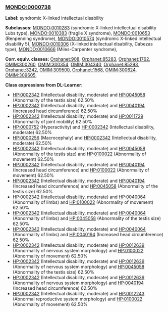 
### [MONDO:0000738](http://purl.obolibrary.org/obo/MONDO_0000738)
**Label:** syndromic X-linked intellectual disability

**Subclasses:** [MONDO:0010283](http://purl.obolibrary.org/obo/MONDO_0010283) (syndromic X-linked intellectual disability Lubs type), [MONDO:0010383](http://purl.obolibrary.org/obo/MONDO_0010383) (fragile X syndrome), [MONDO:0010653](http://purl.obolibrary.org/obo/MONDO_0010653) (Renpenning syndrome), [MONDO:0010574](http://purl.obolibrary.org/obo/MONDO_0010574) (syndromic X-linked intellectual disability 5), [MONDO:0010306](http://purl.obolibrary.org/obo/MONDO_0010306) (X-linked intellectual disability, Cabezas type), [MONDO:0010666](http://purl.obolibrary.org/obo/MONDO_0010666) (Miles-Carpenter syndrome), 

**Corr. equiv. classes:** [Orphanet:908](http://www.orpha.net/ORDO/Orphanet_908), [Orphanet:85283](http://www.orpha.net/ORDO/Orphanet_85283), [Orphanet:1762](http://www.orpha.net/ORDO/Orphanet_1762), [OMIM:300260](http://purl.obolibrary.org/obo/OMIM_300260), [OMIM:300354](http://purl.obolibrary.org/obo/OMIM_300354), [OMIM:304340](http://purl.obolibrary.org/obo/OMIM_304340), [Orphanet:85293](http://www.orpha.net/ORDO/Orphanet_85293), [Orphanet:3242](http://www.orpha.net/ORDO/Orphanet_3242), [OMIM:309500](http://purl.obolibrary.org/obo/OMIM_309500), [Orphanet:1568](http://www.orpha.net/ORDO/Orphanet_1568), [OMIM:300624](http://purl.obolibrary.org/obo/OMIM_300624), [OMIM:309605](http://purl.obolibrary.org/obo/OMIM_309605), 

**Class expressions from DL-Learner:**

- [HP:0002342](http://purl.obolibrary.org/obo/HP_0002342) (Intellectual disability, moderate) and [HP:0045058](http://purl.obolibrary.org/obo/HP_0045058) (Abnormality of the testis size) 62.50%
- [HP:0002342](http://purl.obolibrary.org/obo/HP_0002342) (Intellectual disability, moderate) and [HP:0040194](http://purl.obolibrary.org/obo/HP_0040194) (Increased head circumference) 62.50%
- [HP:0002342](http://purl.obolibrary.org/obo/HP_0002342) (Intellectual disability, moderate) and [HP:0011729](http://purl.obolibrary.org/obo/HP_0011729) (Abnormality of joint mobility) 62.50%
- [HP:0000752](http://purl.obolibrary.org/obo/HP_0000752) (Hyperactivity) and [HP:0002342](http://purl.obolibrary.org/obo/HP_0002342) (Intellectual disability, moderate) 62.50%
- [HP:0000256](http://purl.obolibrary.org/obo/HP_0000256) (Macrocephaly) and [HP:0002342](http://purl.obolibrary.org/obo/HP_0002342) (Intellectual disability, moderate) 62.50%
- [HP:0002342](http://purl.obolibrary.org/obo/HP_0002342) (Intellectual disability, moderate) and [HP:0045058](http://purl.obolibrary.org/obo/HP_0045058) (Abnormality of the testis size) and [HP:0100022](http://purl.obolibrary.org/obo/HP_0100022) (Abnormality of movement) 62.50%
- [HP:0002342](http://purl.obolibrary.org/obo/HP_0002342) (Intellectual disability, moderate) and [HP:0040194](http://purl.obolibrary.org/obo/HP_0040194) (Increased head circumference) and [HP:0100022](http://purl.obolibrary.org/obo/HP_0100022) (Abnormality of movement) 62.50%
- [HP:0002342](http://purl.obolibrary.org/obo/HP_0002342) (Intellectual disability, moderate) and [HP:0040194](http://purl.obolibrary.org/obo/HP_0040194) (Increased head circumference) and [HP:0045058](http://purl.obolibrary.org/obo/HP_0045058) (Abnormality of the testis size) 62.50%
- [HP:0002342](http://purl.obolibrary.org/obo/HP_0002342) (Intellectual disability, moderate) and [HP:0040064](http://purl.obolibrary.org/obo/HP_0040064) (Abnormality of limbs) and [HP:0100022](http://purl.obolibrary.org/obo/HP_0100022) (Abnormality of movement) 62.50%
- [HP:0002342](http://purl.obolibrary.org/obo/HP_0002342) (Intellectual disability, moderate) and [HP:0040064](http://purl.obolibrary.org/obo/HP_0040064) (Abnormality of limbs) and [HP:0045058](http://purl.obolibrary.org/obo/HP_0045058) (Abnormality of the testis size) 62.50%
- [HP:0002342](http://purl.obolibrary.org/obo/HP_0002342) (Intellectual disability, moderate) and [HP:0040064](http://purl.obolibrary.org/obo/HP_0040064) (Abnormality of limbs) and [HP:0040194](http://purl.obolibrary.org/obo/HP_0040194) (Increased head circumference) 62.50%
- [HP:0002342](http://purl.obolibrary.org/obo/HP_0002342) (Intellectual disability, moderate) and [HP:0012639](http://purl.obolibrary.org/obo/HP_0012639) (Abnormality of nervous system morphology) and [HP:0100022](http://purl.obolibrary.org/obo/HP_0100022) (Abnormality of movement) 62.50%
- [HP:0002342](http://purl.obolibrary.org/obo/HP_0002342) (Intellectual disability, moderate) and [HP:0012639](http://purl.obolibrary.org/obo/HP_0012639) (Abnormality of nervous system morphology) and [HP:0045058](http://purl.obolibrary.org/obo/HP_0045058) (Abnormality of the testis size) 62.50%
- [HP:0002342](http://purl.obolibrary.org/obo/HP_0002342) (Intellectual disability, moderate) and [HP:0012639](http://purl.obolibrary.org/obo/HP_0012639) (Abnormality of nervous system morphology) and [HP:0040194](http://purl.obolibrary.org/obo/HP_0040194) (Increased head circumference) 62.50%
- [HP:0002342](http://purl.obolibrary.org/obo/HP_0002342) (Intellectual disability, moderate) and [HP:0012243](http://purl.obolibrary.org/obo/HP_0012243) (Abnormal reproductive system morphology) and [HP:0100022](http://purl.obolibrary.org/obo/HP_0100022) (Abnormality of movement) 62.50%


